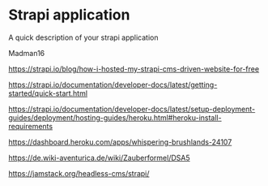 # Strapi application

A quick description of your strapi application

Madman16

https://strapi.io/blog/how-i-hosted-my-strapi-cms-driven-website-for-free

https://strapi.io/documentation/developer-docs/latest/getting-started/quick-start.html

https://strapi.io/documentation/developer-docs/latest/setup-deployment-guides/deployment/hosting-guides/heroku.html#heroku-install-requirements

https://dashboard.heroku.com/apps/whispering-brushlands-24107

https://de.wiki-aventurica.de/wiki/Zauberformel/DSA5


https://jamstack.org/headless-cms/strapi/
